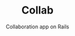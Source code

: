 ---
layout: default
modal-id: 3
img: collab.png
img-alt: Collab is a chat app on AngularJS and Firebase
title: Collab
subtitle: Collaboration app on Rails
description: A collaboration app on Rails. Collab allows users to create free public and paid private collaboration spaces. Differentiated collaborator permissions via Devise and Pundit. Accepts payment via Stripe. All spaces offer markdown rendering.
project-date: July 2017
framework: Ruby on Rails, Bootstrap, Bcrypt, Figaro, SendGrid, Devise, Pundit, Stripe, RedCarpet, Shoulda, Faker, FactoryGirl
repository: collab
link: https://github.com/jestann/collab 
---